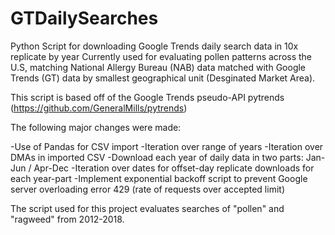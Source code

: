 # GTDailySearches
Python Script for downloading Google Trends daily search data in 10x replicate by year
Currently used for evaluating pollen patterns across the U.S, matching National Allergy Bureau (NAB) data matched 
with Google Trends (GT) data by smallest geographical unit (Desginated Market Area).


This script is based off of the Google Trends pseudo-API pytrends (https://github.com/GeneralMills/pytrends)

The following major changes were made:

-Use of Pandas for CSV import
-Iteration over range of years
-Iteration over DMAs in imported CSV
-Download each year of daily data in two parts: Jan-Jun / Apr-Dec
-Iteration over dates for offset-day replicate downloads for each year-part
-Implement exponential backoff script to prevent Google server overloading error 429 
(rate of requests over accepted limit)

The script used for this project evaluates searches of "pollen" and "ragweed" from 2012-2018.
